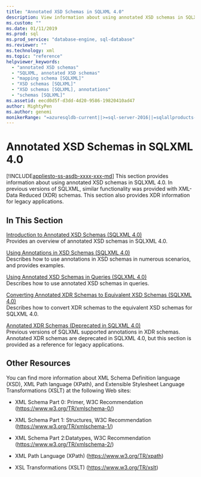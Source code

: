 ```yaml
---
title: "Annotated XSD Schemas in SQLXML 4.0"
description: View information about using annotated XSD schemas in SQLXML 4.0.
ms.custom: ""
ms.date: 01/11/2019
ms.prod: sql
ms.prod_service: "database-engine, sql-database"
ms.reviewer: ""
ms.technology: xml
ms.topic: "reference"
helpviewer_keywords: 
  - "annotated XSD schemas"
  - "SQLXML, annotated XSD schemas"
  - "mapping schema [SQLXML]"
  - "XSD schemas [SQLXML]"
  - "XSD schemas [SQLXML], annotations"
  - "schemas [SQLXML]"
ms.assetid: eecd0d5f-d3dd-4d20-9586-19820410ad47
author: MightyPen
ms.author: genemi
monikerRange: "=azuresqldb-current||>=sql-server-2016||=sqlallproducts-allversions||>=sql-server-linux-2017||=azuresqldb-mi-current"
---
```

# Annotated XSD Schemas in SQLXML 4.0
[!INCLUDE[appliesto-ss-asdb-xxxx-xxx-md](../../../includes/appliesto-ss-asdb-xxxx-xxx-md.md)]
  This section provides information about using annotated XSD schemas in SQLXML 4.0. In previous versions of SQLXML, similar functionality was provided with XML-Data Reduced (XDR) schemas. This section also provides XDR information for legacy applications.  
  
## In This Section  
 [Introduction to Annotated XSD Schemas &#40;SQLXML 4.0&#41;](../../../relational-databases/sqlxml/annotated-xsd-schemas/introduction-to-annotated-xsd-schemas-sqlxml-4-0.md)  
 Provides an overview of annotated XSD schemas in SQLXML 4.0.  
  
 [Using Annotations in XSD Schemas &#40;SQLXML 4.0&#41;](../../../relational-databases/sqlxml-annotated-xsd-schemas-using/using-annotations-in-xsd-schemas-sqlxml-4-0.md)  
 Describes how to use annotations in XSD schemas in numerous scenarios, and provides examples.  
  
 [Using Annotated XSD Schemas in Queries &#40;SQLXML 4.0&#41;](../../../relational-databases/sqlxml/annotated-xsd-schemas/using-annotated-xsd-schemas-in-queries-sqlxml-4-0.md)  
 Describes how to use annotated XSD schemas in queries.  
  
 [Converting Annotated XDR Schemas to Equivalent XSD Schemas &#40;SQLXML 4.0&#41;](../../../relational-databases/sqlxml/annotated-xsd-schemas/converting-annotated-xdr-schemas-to-equivalent-xsd-schemas-sqlxml-4-0.md)  
 Describes how to convert XDR schemas to the equivalent XSD schemas for SQLXML 4.0.  
  
 [Annotated XDR Schemas &#40;Deprecated in SQLXML 4.0&#41;](../../../relational-databases/sqlxml/annotated-xsd-schemas/annotated-xdr-schemas-deprecated-in-sqlxml-4-0.md)  
 Previous versions of SQLXML supported annotations in XDR schemas. Annotated XDR schemas are deprecated in SQLXML 4.0, but this section is provided as a reference for legacy applications.  
  
## Other Resources  
 You can find more information about XML Schema Definition language (XSD), XML Path language (XPath), and Extensible Stylesheet Language Transformations (XSLT) at the following Web sites:  
  
-   XML Schema Part 0: Primer, W3C Recommendation (https://www.w3.org/TR/xmlschema-0/)  
  
-   XML Schema Part 1: Structures, W3C Recommendation (https://www.w3.org/TR/xmlschema-1/)  
  
-   XML Schema Part 2:Datatypes, W3C Recommendation (https://www.w3.org/TR/xmlschema-2/)  
  
-   XML Path Language (XPath) (https://www.w3.org/TR/xpath)  
  
-   XSL Transformations (XSLT) (https://www.w3.org/TR/xslt)  
  
  
